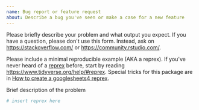 ```yaml
---
name: Bug report or feature request
about: Describe a bug you've seen or make a case for a new feature
---
```


Please briefly describe your problem and what output you expect. If you have a question, please don't use this form. Instead, ask on <https://stackoverflow.com/> or <https://community.rstudio.com/>.

Please include a minimal reproducible example (AKA a reprex). If you've never heard of a [reprex](http://reprex.tidyverse.org/) before, start by reading <https://www.tidyverse.org/help/#reprex>.
Special tricks for this package are in [How to create a googlesheets4 reprex](https://googlesheets4.tidyverse.org/articles/articles/googlesheets4-reprex.html).

Brief description of the problem

```r
# insert reprex here
```
